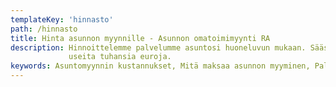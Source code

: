 ```yaml
---
templateKey: 'hinnasto'
path: /hinnasto
title: Hinta asunnon myynnille - Asunnon omatoimimyynti RA
description: Hinnoittelemme palvelumme asuntosi huoneluvun mukaan. Säästä omatoimimyynnillä joka tapauksessa
             useita tuhansia euroja.
keywords: Asuntomyynnin kustannukset, Mitä maksaa asunnon myyminen, Paljonko maksaa asunnon myynti, Asuntomyynnin hinta
---
```

